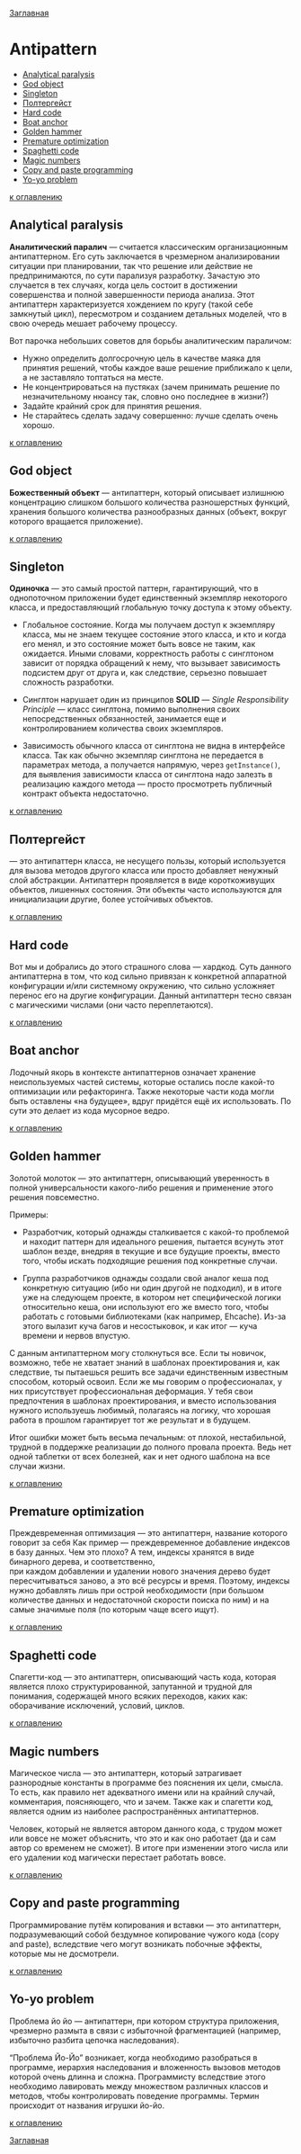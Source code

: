 [Заглавная](README.md)

# Antipattern

+ [Analytical paralysis](antipattern.md#Analytical-paralysis)
+ [God object](antipattern.md#God-object)
+ [Singleton](antipattern.md#Singleton)
+ [Полтергейст](antipattern.md#Полтергейст)
+ [Hard code](antipattern.md#Hard-code)
+ [Boat anchor](antipattern.md#Boat-anchor)
+ [Golden hammer](antipattern.md#Golden-hammer)
+ [Premature optimization](antipattern.md#Premature-optimization)
+ [Spaghetti code](antipattern.md#Spaghetti-code)
+ [Magic numbers](antipattern.md#Magic-numbers)
+ [Copy and paste programming](antipattern.md#Copy-and-paste-programming)
+ [Yo-yo problem](antipattern.md#Yo-yo-problem)

[к оглавлению](#Antipattern)

## Analytical paralysis

**Аналитический паралич** — считается классическим организационным антипаттерном. 
Его суть заключается в чрезмерном анализировании ситуации при планировании, 
так что решение или действие не предпринимаются, по сути парализуя разработку. 
Зачастую это случается в тех случаях, когда цель состоит в достижении совершенства и полной завершенности 
периода анализа. Этот антипаттерн характеризуется хождением по кругу (такой себе замкнутый цикл), 
пересмотром и созданием детальных моделей, что в свою очередь мешает рабочему процессу.

Вот парочка небольших советов для борьбы аналитическим параличом:
- Нужно определить долгосрочную цель в качестве маяка для принятия решений, 
чтобы каждое ваше решение приближало к цели, а не заставляло топтаться на месте.
- Не концентрироваться на пустяках (зачем принимать решение по незначительному нюансу так, 
словно оно последнее в жизни?)
- Задайте крайний срок для принятия решения.
- Не старайтесь сделать задачу совершенно: лучше сделать очень хорошо.

[к оглавлению](#Antipattern)

## God object
**Божественный объект** — антипаттерн, который описывает излишнюю концентрацию слишком 
большого количества разношерстных функций, хранения большого количества разнообразных данных 
(объект, вокруг которого вращается приложение).

[к оглавлению](#Antipattern)

## Singleton

**Одиночка** — это самый простой паттерн, гарантирующий, что в однопоточном приложении будет единственный 
экземпляр некоторого класса, и предоставляющий глобальную точку доступа к этому объекту. 

- Глобальное состояние. Когда мы получаем доступ к экземпляру класса, мы не знаем текущее состояние этого класса, 
и кто и когда его менял, и это состояние может быть вовсе не таким, как ожидается. Иными словами, 
корректность работы с синглтоном зависит от порядка обращений к нему, что вызывает зависимость 
подсистем друг от друга и, как следствие, серьезно повышает сложность разработки.

- Синглтон нарушает один из принципов **SOLID** — *Single Responsibility Principle* — класс синглтона, 
помимо выполнения своих непосредственных обязанностей, занимается еще и контролированием количества 
своих экземпляров.

- Зависимость обычного класса от синглтона не видна в интерфейсе класса. Так как обычно экземпляр 
синглтона не передается в параметрах метода, а получается напрямую, через `getInstance()`, 
для выявления зависимости класса от синглтона надо залезть в реализацию каждого метода — 
просто просмотреть публичный контракт объекта недостаточно.

[к оглавлению](#Antipattern)

## Полтергейст 
— это антипаттерн класса, не несущего пользы, 
который используется для вызова методов другого класса или просто добавляет ненужный слой абстракции. 
Антипаттерн проявляется в виде короткоживущих объектов, лишенных состояния. 
Эти объекты часто используются для инициализации другие, более устойчивых объектов.

[к оглавлению](#Antipattern)

## Hard code
Вот мы и добрались до этого страшного слова — хардкод. 
Суть данного антипаттерна в том, что код сильно привязан к конкретной аппаратной конфигурации 
и/или системному окружению, что сильно усложняет перенос его на другие конфигурации. 
Данный антипаттерн тесно связан с магическими числами (они часто переплетаются).

[к оглавлению](#Antipattern)

## Boat anchor
Лодочный якорь в контексте антипаттернов означает хранение неиспользуемых частей системы, 
которые остались после какой-то оптимизации или рефакторинга. 
Также некоторые части кода могли быть оставлены «на будущее», вдруг придётся ещё их использовать. 
По сути это делает из кода мусорное ведро.

[к оглавлению](#Antipattern)

## Golden hammer
Золотой молоток — это антипаттерн, описывающий уверенность в полной универсальности какого-либо 
решения и применение этого решения повсеместно.

Примеры:
- Разработчик, который однажды сталкивается с какой-то проблемой и находит паттерн для идеального решения, 
пытается всунуть этот шаблон везде, внедряя в текущие и все будущие проекты, 
вместо того, чтобы искать подходящие решения под конкретные случаи.

- Группа разработчиков однажды создали свой аналог кеша под конкретную ситуацию (ибо ни один другой не подходил),
и в итоге уже на следующем проекте, в котором нет специфической логики относительно кеша, 
они используют его же вместо того, чтобы работать с готовыми библиотеками (как например, Ehcache). 
Из-за этого вылазит куча багов и несостыковок, и как итог — куча времени и нервов впустую.

С данным антипаттерном могу столкнуться все. Если ты новичок, возможно, 
тебе не хватает знаний в шаблонах проектирования и, как следствие, 
ты пытаешься решить все задачи единственным известным способом, который освоил. 
Если же мы говорим о профессионалах, у них присутствует профессиональная деформация. 
У тебя свои предпочтения в шаблонах проектирования, и вместо использования нужного используешь любимый, 
полагаясь на логику, что хорошая работа в прошлом гарантирует тот же результат и в будущем.

Итог ошибки может быть весьма печальным: от плохой, нестабильной, 
трудной в поддержке реализации до полного провала проекта. Ведь нет одной таблетки от всех болезней, 
как и нет одного шаблона на все случаи жизни.

[к оглавлению](#Antipattern)

## Premature optimization
Преждевременная оптимизация — это антипаттерн, название которого говорит за себя
Как пример — преждевременное добавление индексов в базу данных. Чем это плохо? 
А тем, индексы хранятся в виде бинарного дерева, и соответственно,  
при каждом добавлении и удалении нового значения дерево будет пересчитываться заново, 
а это всё ресурсы и время. Поэтому, индексы нужно добавлять лишь при острой необходимости 
(при большом количестве данных и недостаточной скорости поиска по ним) и на самые значимые поля 
(по которым чаще всего ищут).

[к оглавлению](#Antipattern)

## Spaghetti code
Спагетти-код — это антипаттерн, описывающий часть кода, которая является плохо структурированной, 
запутанной и трудной для понимания, содержащей много всяких переходов, каких как: 
оборачивание исключений, условий, циклов.

[к оглавлению](#Antipattern)

## Magic numbers
Магическое числа — это антипаттерн, который затрагивает разнородные константы в программе без пояснения их цели,
 смысла. То есть, как правило нет адекватного имени или на крайний случай, комментария, поясняющего, что и зачем.
  Также как и спагетти код, является одним из наиболее распространённых антипаттернов.

Человек, который не является автором данного кода, с трудом может или вовсе не может объяснить, 
что это и как оно работает (да и сам автор со временем не сможет). 
В итоге при изменении этого числа или его удалении код магически перестает работать вовсе.

[к оглавлению](#Antipattern)

## Copy and paste programming
Программирование путём копирования и вставки — это антипаттерн, подразумевающий собой бездумное копирование 
чужого кода (copy and paste), вследствие чего могут возникать побочные эффекты, которые мы не досмотрели.

[к оглавлению](#Antipattern)

## Yo-yo problem
Проблема йо йо — антипаттерн, при котором структура приложения, чрезмерно размыта в связи с избыточной 
фрагментацией (например, избыточно разбита цепочка наследования).

“Проблема Йо-Йо” возникает, когда необходимо разобраться в программе, иерархия наследования и вложенность 
вызовов методов которой очень длинна и сложна. Программисту вследствие этого необходимо лавировать между 
множеством различных классов и методов, чтобы контролировать поведение программы. 
Термин происходит от названия игрушки йо-йо.

[к оглавлению](#Antipattern)

[Заглавная](README.md)